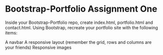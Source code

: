# Bootstrap-Portfolio Assignment One  
Inside your Bootstrap-Portfolio repo, create index.html, portfolio.html and contact.html.
Using Bootstrap, recreate your portfolio site with the following items:

A navbar
A responsive layout (remember the grid, rows and columns are your friends)
Responsive images

